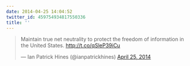 ```yaml
---
date: 2014-04-25 14:04:52
twitter_id: 459754934817550336
title: ''
---
```


<blockquote class="twitter-tweet"><p lang="en" dir="ltr">Maintain true net neutrality to protect the freedom of information in the United States. <a href="http://t.co/qSleP39iCu">http://t.co/qSleP39iCu</a></p>&mdash; Ian Patrick Hines (@ianpatrickhines) <a href="https://twitter.com/ianpatrickhines/status/459725176679055360?ref_src=twsrc%5Etfw">April 25, 2014</a></blockquote>
<script async src="https://platform.twitter.com/widgets.js" charset="utf-8"></script>
